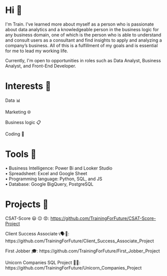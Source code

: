 # Hi :wave:
I'm Train. I've learned more about myself as a person who is passionate about data analytics and a knowledgeable person in the business logic for any business domain, one of which is the person who is able to understand and consult users as a consultant and find insights to apply and analyzing a company’s business. All of this is a fulfillment of my goals and is essential for me to lead my working life.

Currently, I'm open to opportunities in roles such as Data Analyst, Business Analyst, and Front-End Developer.

# Interests :dart:
Data 📊 

Marketing 🌐

Business logic :clipboard:

Coding :space_invader:

# Tools :wrench:
• Business Intelligence: Power Bi and Looker Studio <br>
• Spreadsheet:  Excel and Google Sheet <br>
• Programming language: Python, SQL, and JS <br>
• Database: Google BigQuery, PostgreSQL <br>

# Projects :open_file_folder:
CSAT-Score 😃 😐 😡:  https://github.com/TrainingForFuture/CSAT-Score-Project
<p> Client Success Associate 📞🗣📳: https://github.com/TrainingForFuture/Client_Success_Associate_Project
<p> First Jobber 🎓: https://github.com/TrainingForFuture/First_Jobber_Project
<p> Unicorn Companies SQL Project 🦄🏢: https://github.com/TrainingForFuture/Unicorn_Companies_Project
